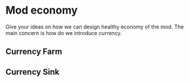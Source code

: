 # Mod economy
Give your ideas on how we can design healthy economy of the mod. The main concern is how do we introduce currency.

## Currency Farm

## Currency Sink
